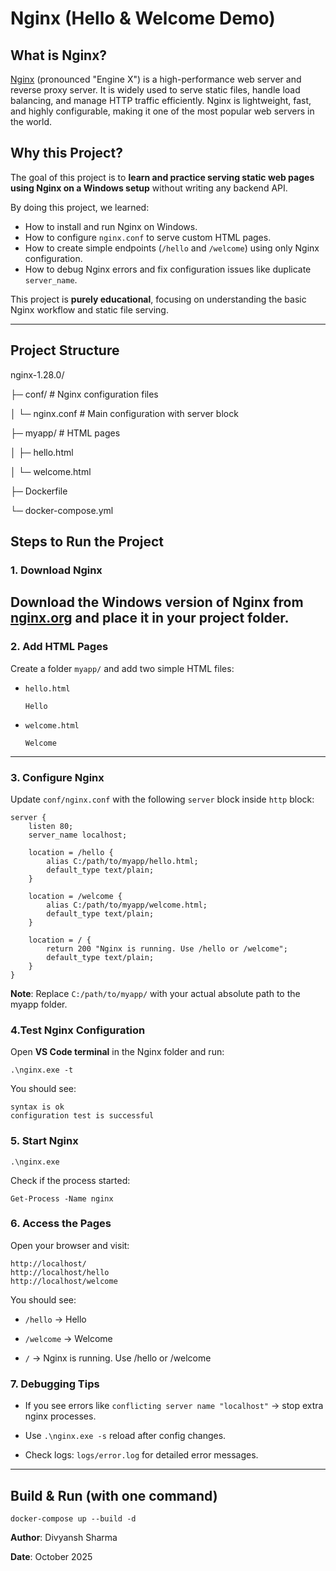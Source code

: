 # Nginx (Hello & Welcome Demo)

## What is Nginx?

[Nginx](https://www.nginx.com/) (pronounced "Engine X") is a high-performance web server and reverse proxy server. It is widely used to serve static files, handle load balancing, and manage HTTP traffic efficiently. Nginx is lightweight, fast, and highly configurable, making it one of the most popular web servers in the world.

## Why this Project?

The goal of this project is to **learn and practice serving static web pages using Nginx on a Windows setup** without writing any backend API.  

By doing this project, we learned:

* How to install and run Nginx on Windows.  
* How to configure `nginx.conf` to serve custom HTML pages.  
* How to create simple endpoints (`/hello` and `/welcome`) using only Nginx configuration.  
* How to debug Nginx errors and fix configuration issues like duplicate `server_name`.  

This project is **purely educational**, focusing on understanding the basic Nginx workflow and static file serving.

---

## Project Structure

nginx-1.28.0/

├─ conf/ # Nginx configuration files

│ └─ nginx.conf # Main configuration with server block

├─ myapp/ # HTML pages

│ ├─ hello.html

│ └─ welcome.html

├─ Dockerfile            

└─ docker-compose.yml 


## Steps to Run the Project

### 1. Download Nginx
Download the **Windows version of Nginx** from [nginx.org](https://nginx.org/en/download.html) and place it in your project folder.
 ---
 
### 2. Add HTML Pages
Create a folder `myapp/` and add two simple HTML files:
* `hello.html`  

  ```
  Hello
  ```
* `welcome.html`

    ```
    Welcome
    ```
---

### 3. Configure Nginx
Update `conf/nginx.conf` with the following `server` block inside `http` block:
```
server {
    listen 80;
    server_name localhost;

    location = /hello {
        alias C:/path/to/myapp/hello.html;
        default_type text/plain;
    }

    location = /welcome {
        alias C:/path/to/myapp/welcome.html;
        default_type text/plain;
    }

    location = / {
        return 200 "Nginx is running. Use /hello or /welcome";
        default_type text/plain;
    }
}

```
**Note**: Replace `C:/path/to/myapp/` with your actual absolute path to the myapp folder.



### 4.Test Nginx Configuration
Open **VS Code terminal** in the Nginx folder and run:
```
.\nginx.exe -t

```
You should see:
```
syntax is ok
configuration test is successful

```

### 5. Start Nginx
```
.\nginx.exe

```
Check if the process started:
```
Get-Process -Name nginx

```

### 6. Access the Pages
Open your browser and visit:
```
http://localhost/
http://localhost/hello
http://localhost/welcome
```
You should see:

* `/hello` → Hello

* `/welcome` → Welcome

* `/` → Nginx is running. Use /hello or /welcome


### 7. Debugging Tips
* If you see errors like `conflicting server name "localhost"` → stop extra nginx processes.

* Use `.\nginx.exe -s` reload after config changes.

* Check logs: `logs/error.log` for detailed error messages. 

---

## Build & Run (with one command)
```
docker-compose up --build -d

```

**Author**: Divyansh Sharma 

**Date**: October 2025
